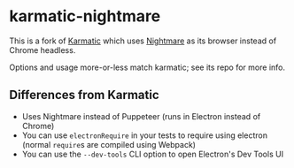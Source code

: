 # karmatic-nightmare

This is a fork of [Karmatic](https://github.com/developit/karmatic) which uses [Nightmare](https://github.com/segmentio/nightmare) as its browser instead of Chrome headless.

Options and usage more-or-less match karmatic; see its repo for more info.

## Differences from Karmatic
* Uses Nightmare instead of Puppeteer (runs in Electron instead of Chrome)
* You can use `electronRequire` in your tests to require using electron (normal `require`s are compiled using Webpack)
* You can use the `--dev-tools` CLI option to open Electron's Dev Tools UI
